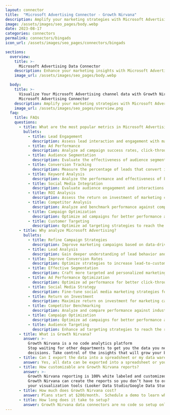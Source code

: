 ```yaml
---
layout: connector
title:  "Microsoft Advertising Connector - Growth Nirvana"
description: Amplify your marketing strategies with Microsoft Advertising integration, gaining actionable insights from campaign data analysis.
image: /assets/images/seo_pages/body.webp
date: 2023-08-17
categories: connectors
permalink: connectors/bingads
icon_url: /assets/images/seo_pages/connectors/bingads

sections:
  overview:
    title: >-
      Microsoft Advertising Data Connector
    description: Enhance your marketing insights with Microsoft Advertising integration. Merge marketing data seamlessly, unlocking valuable insights for campaign strategies, lead analysis, and operational excellence.
    image_url: /assets/images/seo_pages/body.webp

  body:
    title: >-
      Visualize Your Microsoft Advertising channel data with Growth Nirvana's
      Microsoft Advertising Connector
    description: Amplify your marketing strategies with Microsoft Advertising integration, gaining actionable insights from campaign data analysis.
    image_url: /assets/images/seo_pages/overview.png
  faq:
    title: FAQs
    questions:
      - title: What are the most popular metrics in Microsoft Advertising to analyze?
        bullets:
          - title: Lead Engagement
            description: Assess lead interaction and engagement with marketing materials.
          - title: Ad Performance
            description: Analyze ad campaign success rates, click-through rates, and conversion rates.
          - title: Audience Segmentation
            description: Evaluate the effectiveness of audience segmentation strategies.
          - title: Conversion Tracking
            description: Measure the percentage of leads that convert into customers.
          - title: Keyword Analysis
            description: Analyze the performance and effectiveness of keywords in driving traffic and conversions.
          - title: Social Media Integration
            description: Evaluate audience engagement and interactions on social media platforms.
          - title: ROI Analysis
            description: Assess the return on investment of marketing campaigns.
          - title: Competitor Analysis
            description: Analyze and benchmark performance against competitors in the industry.
          - title: Campaign Optimization
            description: Optimize ad campaigns for better performance and results.
          - title: Customer Targeting
            description: Optimize ad targeting strategies to reach the right customers.
      - title: Why analyze Microsoft Advertising?
        bullets:
          - title: Refine Campaign Strategies
            description: Improve marketing campaigns based on data-driven insights.
          - title: Lead Analysis
            description: Gain deeper understanding of lead behavior and preferences.
          - title: Improve Conversion Rates
            description: Optimize strategies to increase lead-to-customer conversion rates.
          - title: Effective Segmentation
            description: Craft more targeted and personalized marketing campaigns.
          - title: Ad Performance Optimization
            description: Optimize ad performance for better click-through rates and conversions.
          - title: Social Media Strategy
            description: Fine-tune social media marketing strategies for higher engagement.
          - title: Return on Investment
            description: Maximize return on investment for marketing campaigns.
          - title: Competitor Benchmarking
            description: Analyze and compare performance against industry competitors.
          - title: Campaign Optimization
            description: Optimize ad campaigns for better performance and results.
          - title: Audience Targeting
            description: Enhance ad targeting strategies to reach the right audience.
      - title: What is Growth Nirvana?
        answer: >-
          Growth Nirvana is a no code analytics platform 
          Stop waiting for other departments to get you the data you need to make critical business 
          decisions. Take control of the insights that will grow your business.
      - title: Can I export the data into a spreadsheet or my data warehouse?
        answer: Yes, all data can be exported into a spreadsheet or your data warehouse (Google BigQuery, AWS, Snowflake, Azure, etc)
      - title: How customizable are Growth Nirvana reports?
        answer: >-
          Growth Nirvana reporting is 100% white labeled and customized to your specifications.
          Growth Nirvana can create the reports so you don’t have to or you can connect
          your visualization tools (Looker Data Studio/Google Data Studio, Tableau, PowerBI, etc) to Growth Nirvana.
      - title: How much does Growth Nirvana cost?
        answer: Plans start at $200/month.  Schedule a demo to learn what plan is best for you.
      - title: How long does it take to setup?
        answer: Growth Nirvana data connectors are no code so setup only requires a few clicks.
---
```

